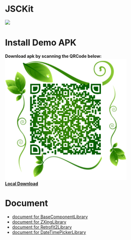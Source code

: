 # JSCKit
![](https://api.bintray.com/packages/justinquote/maven/BaseComponentLibrary/images/download.svg)

# Install Demo APK
**Download apk by scanning the QRCode below:**  
![JSCKitDemo.apk](/capture/download_qr_code.png)  
[**Local Download**](/capture/JSCKitDemo.apk?raw=true)

# Document
+ [document for BaseComponentLibrary](/doc/baseComponent/README.md)
+ [document for ZXingLibrary](/doc/zXing/README.md)
+ [document for Retrofit2Library](/doc/retrofit2/README.md)
+ [document for DateTimePickerLibrary](/doc/dateTimePicker/README.md)

